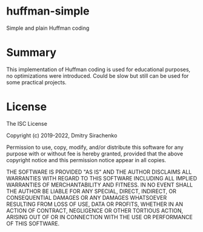 # huffman-simple
Simple and plain Huffman coding

# Summary
This implementation of Huffman coding is used for educational purposes, no optimizations were introduced.
Could be slow but still can be used for some practical projects.

# License
The ISC License

Copyright (c) 2019-2022, Dmitry Sirachenko

Permission to use, copy, modify, and/or distribute this software for any
purpose with or without fee is hereby granted, provided that the above
copyright notice and this permission notice appear in all copies.

THE SOFTWARE IS PROVIDED "AS IS" AND THE AUTHOR DISCLAIMS ALL WARRANTIES
WITH REGARD TO THIS SOFTWARE INCLUDING ALL IMPLIED WARRANTIES OF
MERCHANTABILITY AND FITNESS. IN NO EVENT SHALL THE AUTHOR BE LIABLE FOR
ANY SPECIAL, DIRECT, INDIRECT, OR CONSEQUENTIAL DAMAGES OR ANY DAMAGES
WHATSOEVER RESULTING FROM LOSS OF USE, DATA OR PROFITS, WHETHER IN AN
ACTION OF CONTRACT, NEGLIGENCE OR OTHER TORTIOUS ACTION, ARISING OUT OF
OR IN CONNECTION WITH THE USE OR PERFORMANCE OF THIS SOFTWARE.
